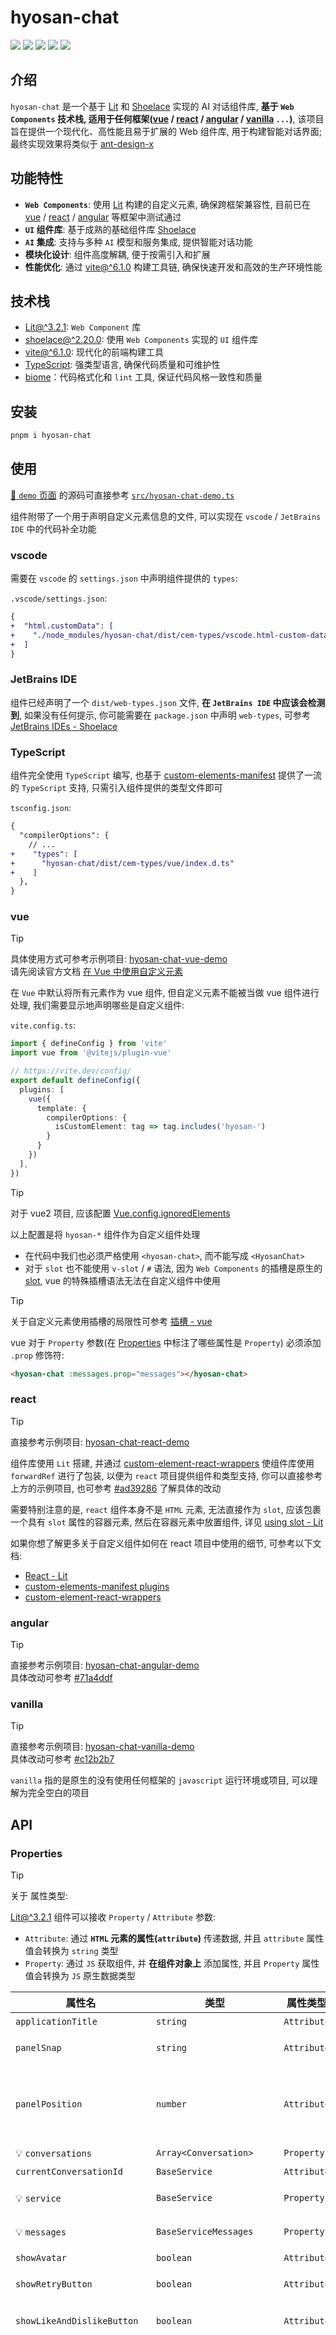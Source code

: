 # hyosan-chat

![](./hyosan-chat-welcome-screenshot.png)
![](./hyosan-chat-messages-screenshot.png)
![](./hyosan-chat-dark-screenshot.png)
![](./hyosan-chat-settings-screenshot.png)
![](./hyosan-chat-mobile-screenshot.png)

## 介绍
`hyosan-chat` 是一个基于 [Lit](https://lit.dev) 和 [Shoelace](https://shoelace.style/) 实现的 AI 对话组件库, **基于 `Web Components` 技术栈, 适用于任何框架([vue](#vue) / [react](#react) / [angular](#angular) / [vanilla](#vanilla) `...`)**, 该项目旨在提供一个现代化、高性能且易于扩展的 Web 组件库, 用于构建智能对话界面; 最终实现效果将类似于 [ant-design-x](https://x.ant.design/index-cn)

## 功能特性
- **`Web Components`**: 使用 [Lit](https://lit.dev) 构建的自定义元素, 确保跨框架兼容性, 目前已在 [vue](#vue) / [react](#react) / [angular](#angular) 等框架中测试通过
- **`UI` 组件库**: 基于成熟的基础组件库 [Shoelace](https://shoelace.style/)
- **`AI` 集成**: 支持与多种 `AI` 模型和服务集成, 提供智能对话功能
- **模块化设计**: 组件高度解耦, 便于按需引入和扩展
- **性能优化**: 通过 [vite@^6.1.0](https://github.com/vitejs/vite) 构建工具链, 确保快速开发和高效的生产环境性能

## 技术栈
- [Lit@^3.2.1](https://lit.dev): `Web Component` 库
- [shoelace@^2.20.0](https://shoelace.style/): 使用 `Web Components` 实现的 `UI` 组件库
- [vite@^6.1.0](https://github.com/vitejs/vite): 现代化的前端构建工具
- [TypeScript](https://www.typescriptlang.org/): 强类型语言, 确保代码质量和可维护性
- [biome](https://biomejs.dev/zh-cn/guides/getting-started/)：代码格式化和 `lint` 工具, 保证代码风格一致性和质量

## 安装
```bash
pnpm i hyosan-chat
```

## 使用
[🔗 `demo` 页面](https://snazzy-khapse-06e16b.netlify.app/) 的源码可直接参考 [`src/hyosan-chat-demo.ts`](./src/hyosan-chat-demo.ts)

组件附带了一个用于声明自定义元素信息的文件, 可以实现在 `vscode` / `JetBrains IDE` 中的代码补全功能

### vscode
需要在 `vscode` 的 `settings.json` 中声明组件提供的 `types`:

`.vscode/settings.json`:
```diff
{
+  "html.customData": [
+    "./node_modules/hyosan-chat/dist/cem-types/vscode.html-custom-data.json"
+  ]
}
```

### JetBrains IDE
组件已经声明了一个 `dist/web-types.json` 文件, **在 `JetBrains IDE` 中应该会检测到**, 如果没有任何提示, 你可能需要在 `package.json` 中声明 `web-types`, 可参考 [JetBrains IDEs - Shoelace](https://shoelace.style/getting-started/usage#jetbrains-ides)

### TypeScript
组件完全使用 `TypeScript` 编写, 也基于 [custom-elements-manifest](https://custom-elements-manifest.open-wc.org/) 提供了一流的 `TypeScript` 支持, 只需引入组件提供的类型文件即可

`tsconfig.json`:
```diff
{
  "compilerOptions": {
    // ...
+    "types": [
+      "hyosan-chat/dist/cem-types/vue/index.d.ts"
+    ]
  },
}

```

### vue
> [!TIP]
> 具体使用方式可参考示例项目: [hyosan-chat-vue-demo](https://github.com/SublimeCT/hyosan-chat-vue-demo)  
> 请先阅读官方文档 [在 Vue 中使用自定义元素](https://cn.vuejs.org/guide/extras/web-components#using-custom-elements-in-vue)

在 `Vue` 中默认将所有元素作为 vue 组件, 但自定义元素不能被当做 vue 组件进行处理, 我们需要显示地声明哪些是自定义组件:

`vite.config.ts`:
```typescript
import { defineConfig } from 'vite'
import vue from '@vitejs/plugin-vue'

// https://vite.dev/config/
export default defineConfig({
  plugins: [
    vue({
      template: {
        compilerOptions: {
          isCustomElement: tag => tag.includes('hyosan-')
        }
      }
    })
  ],
})
```

> [!TIP]
> 对于 vue2 项目, 应该配置 [Vue.config.ignoredElements](https://v2.cn.vuejs.org/v2/api/#ignoredElements)

以上配置是将 `hyosan-*` 组件作为自定义组件处理

- 在代码中我们也必须严格使用 `<hyosan-chat>`, 而不能写成 `<HyosanChat>`
- 对于 `slot` 也不能使用 `v-slot` / `#` 语法, 因为 `Web Components` 的插槽是原生的 [slot](https://developer.mozilla.org/zh-CN/docs/Web/HTML/Element/slot), vue 的特殊插槽语法无法在自定义组件中使用

> [!TIP]
> 关于自定义元素使用插槽的局限性可参考 [插槽 - vue](https://cn.vuejs.org/guide/extras/web-components.html#slots)

vue 对于 `Property` 参数(在 [Properties](#properties) 中标注了哪些属性是 `Property`) 必须添加 `.prop` 修饰符:

```html
<hyosan-chat :messages.prop="messages"></hyosan-chat>
```

### react
> [!TIP]
> 直接参考示例项目: [hyosan-chat-react-demo](https://github.com/SublimeCT/hyosan-chat-react-demo)

组件库使用 `Lit` 搭建, 并通过 [custom-element-react-wrappers](https://www.npmjs.com/package/custom-element-react-wrappers) 使组件库使用 `forwardRef` 进行了包装, 以便为 `react` 项目提供组件和类型支持, 你可以直接参考上方的示例项目, 也可参考 [#ad39286](https://github.com/SublimeCT/hyosan-chat-react-demo/commit/ad3928658a0f620ab46097fb8c5ab826b9788e66) 了解具体的改动

需要特别注意的是, `react` 组件本身不是 `HTML` 元素, 无法直接作为 `slot`, 应该包裹一个具有 `slot` 属性的容器元素, 然后在容器元素中放置组件, 详见 [using slot - Lit](https://lit.dev/docs/frameworks/react/#using-slots)

如果你想了解更多关于自定义组件如何在 react 项目中使用的细节, 可参考以下文档:
- [React - Lit](https://lit.dev/docs/frameworks/react/)
- [custom-elements-manifest plugins](https://custom-elements-manifest.open-wc.org/analyzer/plugins/intro/#community-plugins)
- [custom-element-react-wrappers](https://www.npmjs.com/package/custom-element-react-wrappers)

### angular
> [!TIP]
> 直接参考示例项目: [hyosan-chat-angular-demo](https://github.com/SublimeCT/hyosan-chat-angular-demo)  
> 具体改动可参考 [#71a4ddf](https://github.com/SublimeCT/hyosan-chat-angular-demo/commit/71a4ddf41669e586c858a8c9b738b794a9952e31)

### vanilla
> [!TIP]
> 直接参考示例项目: [hyosan-chat-vanilla-demo](https://github.com/SublimeCT/hyosan-chat-vanilla-demo)  
> 具体改动可参考 [#c12b2b7](https://github.com/SublimeCT/hyosan-chat-vanilla-demo/commit/c12b2b722ca3fd670847c30571678dbfcfa6dbbe)

`vanilla` 指的是原生的没有使用任何框架的 `javascript` 运行环境或项目, 可以理解为完全空白的项目

## API
### Properties
> [!TIP]
>
> 关于 属性类型:
>
> [Lit@^3.2.1](https://lit.dev) 组件可以接收 `Property` / `Attribute` 参数:
> - `Attribute`: 通过 **`HTML` 元素的属性(`attribute`)** 传递数据, 并且 `attribute` 属性值会转换为 `string` 类型
> - `Property`: 通过 `JS` 获取组件, 并 **在组件对象上** 添加属性, 并且 `Property` 属性值会转换为 `JS` 原生数据类型

| 属性名 | 类型 | 属性类型 | 默认值 | 描述 | [Reflect](https://lit.dev/docs/components/properties/#reflected-attributes) |
| --- | --- | --- | --- | --- | --- |
| `applicationTitle` | `string` | `Attribute` | `'Hyosan Chat'` | 应用标题 |  |
| `panelSnap` | `string` | `Attribute` | `'25% 50%'` | 分割面板的可捕捉位置 | ✅ |
| `panelPosition` | `number` | `Attribute` | `25` | 分隔线与主面板边缘的当前位置(百分比, `0-100`), 默认为容器初始大小的 `50%` | ✅ |
| 💡 `conversations` | `Array<Conversation>` | `Property` | `[]` | 会话列表数据源 | ✅ |
| `currentConversationId` | `BaseService` | `Attribute` | `''` | 当前会话 ID | ✅ |
| 💡 `service` | `BaseService` | `Property` | `new DefaultService()` | 会话服务配置参数 | |
| 💡 `messages` | `BaseServiceMessages` | `Property` | `undefined` | 会话服务消息列表 | ✅ |
| `showAvatar` | `boolean` | `Attribute` | `undefined` | 是否显示头像 | ✅ |
| `showRetryButton` | `boolean` | `Attribute` | `true` | 是否显示 重新生成 按钮 | |
| `showLikeAndDislikeButton` | `boolean` | `Attribute` | `true` | 是否显示 👍 和 👎 按钮 | |
| `onCreateMessage` | `(content?: string) => string \| Promise<string>` | `Property` | `undefined` | 创建消息的回调函数, 当 **没有选中会话** 或 **点击开始新聊天按钮** 时, 如果直接开始发送消息, 会调用此函数, 组件会等待函数返回一个 conversationId, 然后再发送消息; 如果不返回 conversationId, 则不会在组件内部改变 conversationId, 这就相当于创建了一个没有回话 ID 的临时聊天 | |
| `onEnableSearch` | `(open: boolean) => void \| Promise<void>` | `Property` | `undefined` | 如果传入则显示联网搜索按钮, 用户点击搜索按钮时 调用此方法 | |
| `shoelaceTheme` | `HyosanChatShoelaceTheme` | `Attribute` | `HyosanChatShoelaceTheme.shoelaceLight` | [shoelace 主题](https://shoelace.style/getting-started/themes#dark-theme), 可用于切换夜间模式 | |
| `avatarGetter`(`0.3.1`) | `(message: BaseServiceMessageItem) => TemplateResult` | `Property` | `undefined` | 消息列表中的头像获取函数, 传入则显示此函数的返回值, 返回值必须是 html`<div>...</div>` 格式的 html, 详见 [lit html slot](#lit-html-slot) | |
| `onBeforeSendMessage`(`0.3.2`) | `(service: BaseService, messages: BaseServiceMessages) => void \| Promise<void>` | `Property` | `undefined` | 在每次发送消息之前执行 | |
| `showReadAloudButton`(`0.4.0`) | `boolean` | `Attribute` | `undefined` | 是否显示 朗读 按钮 | |

### Slots
> [!TIP] 关于 插槽
> [Lit@^3.2.1](https://lit.dev) 的插槽与 `vue` 的插槽不同, 基于原生的 [`<slot>` 元素](https://developer.mozilla.org/zh-CN/docs/Web/API/Web_components/Using_templates_and_slots) 实现, 不具备作用域插槽, 也不能在组件内部多次渲染插槽

| 名称 | 描述 |
| --- | --- |
| `conversations` | 左侧会话列表 |
| `conversations-header` | 左侧会话列表的 `header` 部分 |
| `conversations-footer` | 左侧会话列表的 `footer` 部分 |
| `main-welcome` | 右侧消息列表的 `welcome` 界面 |
| `main-header` | 右侧消息列表的 `header` 部分 |

### Lit html slot
由于原生的 [`<slot>` 元素](https://developer.mozilla.org/zh-CN/docs/Web/API/Web_components/Using_templates_and_slots) 存在诸多限制, 既无法在组件内部渲染多次, 也无法实现作用域插槽, 所以本组件对外 `export` 了 [html - lit](https://lit.dev/docs/api/static-html/#html) 方法, 用于创建在 `lit` 中使用的 `html` 模板:

```typescript
import { html } from 'hyosan-chat'

const avatar = html`<div>Hello Lit html</div>`
```

`html` 的语法可参考 [lit html](https://lit.dev/docs/templates/expressions/#html-templates) / [Rendering - Lit](https://lit.dev/docs/components/rendering/)

### Events
| 事件名 | 参数 | 描述 |
| --- | --- | --- |
| `conversations-create` | `undefined` | 点击创建新会话按钮 |
| `click-conversation` | `CustomEvent<{ item: Conversation }>` | 点击左侧会话列表中的会话 |
| `change-conversation` | `CustomEvent<{ item: Conversation }>` | 点击 **切换** 左侧会话列表中的会话 |
| `send-message` | `CustomEvent<{ content: string }>` | 点击发送按钮 |
| `hyosan-chat-settings-save` | `CustomEvent<{ settings: ChatSettings }>` | 在设置弹窗中点击保存按钮 |
| `edit-conversation` | `CustomEvent<{ item: Converastion }>` | 在会话列表中点击编辑按钮, 并保存 |
| `delete-conversation` | `CustomEvent<{ item: Converastion }>` | 在会话列表中点击删除按钮 |
| `hyosan-chat-click-like-button` | `CustomEvent<{ message: BaseServiceMessageItem, item: BaseServiceMessageNode }>` | 点击 Like 按钮(点赞) |
| `hyosan-chat-click-dislike-button` | `CustomEvent<{ message: BaseServiceMessageItem, item: BaseServiceMessageNode }>` | 点击 Dislike 按钮(点踩) |
| `first-updated` | `CustomEvent<{ service: BaseService }>` | `lit` 原生的 `first-updated hooks` 触发时执行 |
| `first-updated-complete` | `CustomEvent<{ service: BaseService }>` | `lit` 原生的 `first-updated hooks` 触发后等待 `updateComplete` 后执行 |

### CSS Parts
可以使用 [::part()](https://developer.mozilla.org/en-US/docs/Web/CSS/::part) 选择器修改组件的样式, 由于 `Web Components` 的样式隔离的特性, 组件外部想要修改组件内的样式只能通过 `::part()` 选择器或组件内部引用的 [css 变量](#css-variables) 来进行控制

| 名称 | 描述 |
| --- | --- |
| `base` | 根组件(`hyosan-chat`) 最外层元素 |

### CSS Variables
组件提供的 css 变量包含两部分:

- 基础组件库 [shoelace](https://shoelace.style/getting-started/themes) 的 css 变量: 参考 [Themes - shoelace](https://shoelace.style/getting-started/themes)
- 组件内部使用的 css 变量: 参考 [src/sheets/global-styles.css](./src/sheets/global-styles.css) 文件

## 主题
组件通过底层的基础组件库 [shoelace](https://shoelace.style) 提供了基础的 `light` / `dark` 两种主题, 如需创建新主题, 可参考 [Creating a theme](https://shoelace.style/getting-started/themes#creating-a-new-theme)

## Service
`BaseService` 是组件在请求和处理聊天消息时的抽象类, 它将处理聊天消息的逻辑进行了抽象, 在实际项目中可以根据情况实现自己的 `Service`, 组件默认使用 `DefaultService`, 它继承了 `BaseService` 抽象类, 并且实现了 `BaseService` 的抽象方法, 提供了默认的消息处理逻辑

现阶段从用户发起聊天到聊天内容渲染到 `DOM` 元素上, **消息内容的处理** 都是由 `Service` 完成的, 以聊天界面为例:

1. 用户在输入框内输入内容, 点击发送按钮或按下 `Enter` 键, `hyosan-chat` 组件会执行 `_handleSendMessage` 方法
2. 更新 `Service` 上的聊天配置参数, 并通过 `this.service.emitter` 监听 `Service` 提供的事件
3. 如果会话不存在, 则调用 `onCreateMessage` `property` 来创建会话和 `messages`
4. 触发 `onBeforeSendMessage` `property` 回调函数
5. 调用 `this.service.send()` / `this.service.retry()` 方法来发送或重新发送消息
6. (`DefaultService`) 在 `send()` 中处理 `messages`, 如果不存在 `system message` 则加入包含默认系统提示词(`this.service.systemPrompt`) 的 `system message`, 并加入用户消息内容
7. (`DefaultService`) 调用 `setChatCompletionParams()` 设置聊天流式请求接口的相关参数
8. (`DefaultService`) **`this.emitter.emit('before-send')`** 触发 `before-send` 事件
9. (`DefaultService`) **调用 `this.fetchChatCompletion()`** 触发 `before-send` 事件
10. (`DefaultService`) **创建 `this.abortController`** 用于停止流式请求
11. (`BaseService`) 调用 `this.getEmptyAssistantMessage()` 加入助手消息
12. (`BaseService`) 调用 `this.handleRequestMessages()` 将 `messages` 处理为请求参数 `messages`
13. (`DefaultService`) 发起流式请求并触发相关事件:
  1. `send-open`: 已建立连接
  2. `data`: 接收流式请求返回数据
  3. `send-done`: 所有内容返回完毕
  4. `error`: 消息请求报错
  5. `abort`: 中断连接
  6. `close`: 关闭连接
14. 进入 `finally` 代码块
15. `this.service.emitter.clearListeners()` 移除 `Service` 上的所有事件监听器
16. 将所有新消息的 `$loading` 设置为 `false`
17. 触发 `messages-completions` 事件

其中 `DefaultService` / `BaseService` 就是在 `Service` 上执行的, 以上步骤可简化为:

1. 组件监听到用户发送消息, 调用 `this.service.send()`
2. 在 `DefaultService` 内部处理请求参数并发起请求
3. 在请求开始直到请求结束时触发指定的事件
4. 请求结束后在组件中触发 `messages-completions` 事件

>[!TIP]
> `<hyosan-chat>` 组件的 `service` 是一个 `property`, 如果要自定义消息数据的处理逻辑, 可以直接创建一个新的 `Service` 并实现 `BaseService` 抽象类, 然后将新的 `Service` 传给 `<hyosan-chat>` 组件

## 消息数据处理
在 `Service` 中发起了聊天请求, 并不断地更新 `messages`, 但接口返回的消息内容为 `markdown` 格式, 最终渲染到页面上时需要将 `markdown` 转换为 `html`, 下面介绍转换的步骤:

1. 在 `Service` 中的每次流式请求返回内容时, 更新 `messages` 中的消息内容
2. 在 `<hyosan-chat-bubble-list>` 组件中, 监听到 `messages` 变化时, 调用 `markdown-it-async` 异步地将 `markdown` 转换为 `html string`
3. 在异步转换结束后, 更新 `this.messagesHtml`, 调用 `this.requestUpdate()` 触发 DOM 层渲染(`render()`)
4. 在 `render()` 中根据 `this.messagesHtml` 渲染出消息内容 `DOM`(使用 `innerHTML`)

## 贡献指南
参考 [CONTRIBUTING](./CONTRIBUTING.md)
